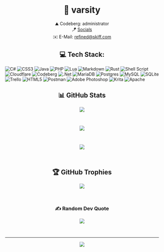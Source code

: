 <h1 align="center">🌿 varsity</h1>
<p align=center>
⛰️ Codeberg: administrator<br>🪁 <a href="https://varsity.lol/" target="_blank">Socials</a><br>✉️ E-Mail: <a href="mailto:refined@skiff.com" target="_blank">refined@skiff.com</a>
 </p>


<h2 align="center">💻 Tech Stack:</h2>

![C#](https://img.shields.io/badge/c%23-%23239120.svg?style=for-the-badge&logo=c-sharp&logoColor=white) ![CSS3](https://img.shields.io/badge/css3-%231572B6.svg?style=for-the-badge&logo=css3&logoColor=white) ![Java](https://img.shields.io/badge/java-%23ED8B00.svg?style=for-the-badge&logo=java&logoColor=white) ![PHP](https://img.shields.io/badge/php-%23777BB4.svg?style=for-the-badge&logo=php&logoColor=white) ![Lua](https://img.shields.io/badge/lua-%232C2D72.svg?style=for-the-badge&logo=lua&logoColor=white) ![Markdown](https://img.shields.io/badge/markdown-%23000000.svg?style=for-the-badge&logo=markdown&logoColor=white) ![Rust](https://img.shields.io/badge/rust-%23000000.svg?style=for-the-badge&logo=rust&logoColor=white) ![Shell Script](https://img.shields.io/badge/shell_script-%23121011.svg?style=for-the-badge&logo=gnu-bash&logoColor=white) ![Cloudflare](https://img.shields.io/badge/Cloudflare-F38020?style=for-the-badge&logo=Cloudflare&logoColor=white) ![Codeberg](https://img.shields.io/badge/Codeberg-2185D0?style=for-the-badge&logo=Codeberg&logoColor=white) ![.Net](https://img.shields.io/badge/.NET-5C2D91?style=for-the-badge&logo=.net&logoColor=white) ![MariaDB](https://img.shields.io/badge/MariaDB-003545?style=for-the-badge&logo=mariadb&logoColor=white) ![Postgres](https://img.shields.io/badge/postgres-%23316192.svg?style=for-the-badge&logo=postgresql&logoColor=white) ![MySQL](https://img.shields.io/badge/mysql-%2300f.svg?style=for-the-badge&logo=mysql&logoColor=white) ![SQLite](https://img.shields.io/badge/sqlite-%2307405e.svg?style=for-the-badge&logo=sqlite&logoColor=white) ![Trello](https://img.shields.io/badge/Trello-%23026AA7.svg?style=for-the-badge&logo=Trello&logoColor=white) ![HTML5](https://img.shields.io/badge/html5-%23E34F26.svg?style=for-the-badge&logo=html5&logoColor=white) ![Postman](https://img.shields.io/badge/Postman-FF6C37?style=for-the-badge&logo=postman&logoColor=white) ![Adobe Photoshop](https://img.shields.io/badge/adobephotoshop-%2331A8FF.svg?style=for-the-badge&logo=adobephotoshop&logoColor=white) ![Krita](https://img.shields.io/badge/Krita-203759?style=for-the-badge&logo=krita&logoColor=EEF37B) ![Apache](https://img.shields.io/badge/apache-%23D42029.svg?style=for-the-badge&logo=apache&logoColor=white)

<h2 align="center">📊 GitHub Stats</h2>

<p align="center"><img align="center" src="https://github-readme-stats.vercel.app/api?username=vars1ty&theme=dark&hide_border=false&include_all_commits=true&count_private=true)"></img></p><br />
<p align="center"><img align="center" src="https://github-readme-streak-stats.herokuapp.com/?user=vars1ty&theme=dark&hide_border=false)"></img></p><br />
<p align="center"><img align="center" src="https://github-readme-stats.vercel.app/api/top-langs/?username=vars1ty&theme=dark&hide_border=false&include_all_commits=true&count_private=true&layout=compact"></img></p><br />

<h2 align="center">🏆 GitHub Trophies</h2>
<p align="center"><img align="center" src="https://github-profile-trophy.vercel.app/?username=vars1ty&theme=onestar&no-frame=false&no-bg=false&margin-w=4"></img></p><br />

<h3 align="center">✍️ Random Dev Quote</h3>
<p align="center"><img align="center" src="https://quotes-github-readme.vercel.app/api?type=vetical&theme=dark"></img></p><br />

---
<p align="center"><img align="center" src="https://komarev.com/ghpvc/?username=vars1ty&color=orange"></img></p><br />

<!-- Proudly created with GPRM ( https://gprm.itsvg.in ) -->
